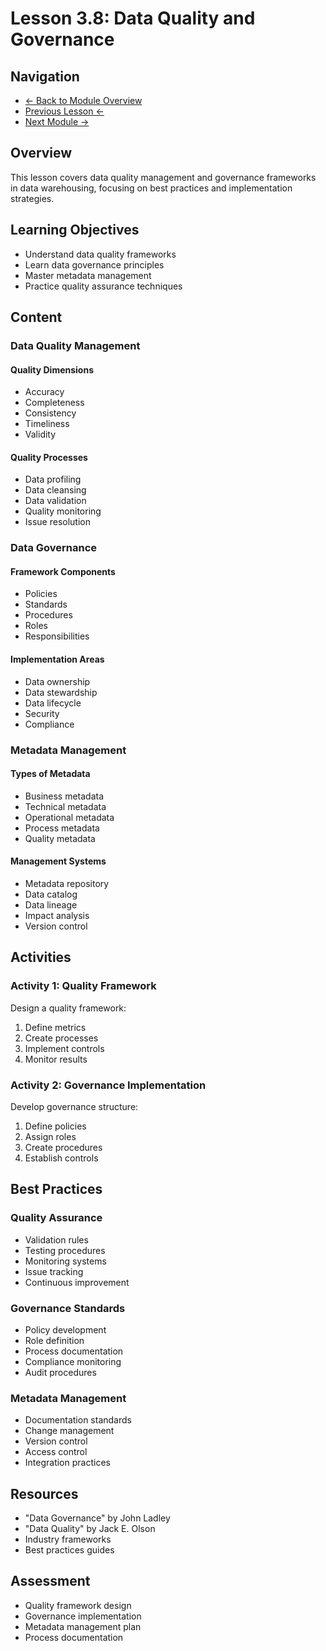# Lesson 3.8: Data Quality and Governance

## Navigation
- [← Back to Module Overview](./README.md)
- [Previous Lesson ←](./3.7-data-warehouse-operations.md)
- [Next Module →](../04-big-data-processing-and-etl/README.md)

## Overview
This lesson covers data quality management and governance frameworks in data warehousing, focusing on best practices and implementation strategies.

## Learning Objectives
- Understand data quality frameworks
- Learn data governance principles
- Master metadata management
- Practice quality assurance techniques

## Content

### Data Quality Management

#### Quality Dimensions
- Accuracy
- Completeness
- Consistency
- Timeliness
- Validity

#### Quality Processes
- Data profiling
- Data cleansing
- Data validation
- Quality monitoring
- Issue resolution

### Data Governance

#### Framework Components
- Policies
- Standards
- Procedures
- Roles
- Responsibilities

#### Implementation Areas
- Data ownership
- Data stewardship
- Data lifecycle
- Security
- Compliance

### Metadata Management

#### Types of Metadata
- Business metadata
- Technical metadata
- Operational metadata
- Process metadata
- Quality metadata

#### Management Systems
- Metadata repository
- Data catalog
- Data lineage
- Impact analysis
- Version control

## Activities

### Activity 1: Quality Framework
Design a quality framework:
1. Define metrics
2. Create processes
3. Implement controls
4. Monitor results

### Activity 2: Governance Implementation
Develop governance structure:
1. Define policies
2. Assign roles
3. Create procedures
4. Establish controls

## Best Practices

### Quality Assurance
- Validation rules
- Testing procedures
- Monitoring systems
- Issue tracking
- Continuous improvement

### Governance Standards
- Policy development
- Role definition
- Process documentation
- Compliance monitoring
- Audit procedures

### Metadata Management
- Documentation standards
- Change management
- Version control
- Access control
- Integration practices

## Resources
- "Data Governance" by John Ladley
- "Data Quality" by Jack E. Olson
- Industry frameworks
- Best practices guides

## Assessment
- Quality framework design
- Governance implementation
- Metadata management plan
- Process documentation 